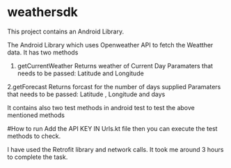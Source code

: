 # weathersdk

This project contains an Android Library.

The Android Library which uses Openweather API to fetch the Weatther data.
It has two methods 
  1. getCurrentWeather
      Returns weather of Current Day
       Paramaters that needs to be passed: Latitude and Longitude

 2.getForecast 
    Returns forcast for the number of days supplied
       Paramaters that needs to be passed: Latitude , Longitude and days
       
       
       
It contains also two test methods in android test to test the above mentioned methods
       
   
   
   #How to run 
    Add the API KEY IN Urls.kt file then you can execute the test methods to check.
   
   
       
I have used the Retrofit library and network calls.
It took me around 3 hours to complete the task.
       
